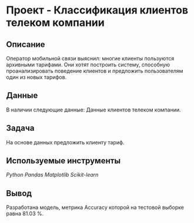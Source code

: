 # Проект - Классификация клиентов телеком компании

## Описание

Оператор мобильной связи выяснил: многие клиенты пользуются архивными тарифами. Они хотят построить систему, способную проанализировать поведение клиентов и предложить пользователям один из новых тарифов.

## Данные

В наличии следующие данные:
Данные клиентов телеком компании.


## Задача

На основе данных предложить клиенту тариф.

## Используемые инструменты
*Python Pandas Matplotlib Scikit-learn*

## Вывод
Разработана модель, метрика Accuracy которой на тестовой выборке равна 81.03 %.

